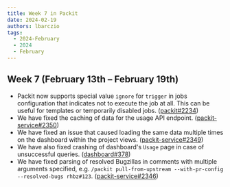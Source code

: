 ```yaml
---
title: Week 7 in Packit
date: 2024-02-19
authors: lbarczio
tags:
  - 2024-February
  - 2024
  - February
---
```


## Week 7 (February 13th – February 19th)

- Packit now supports special value `ignore` for `trigger` in jobs configuration that indicates not to execute the job at all.
  This can be useful for templates or temporarily disabled jobs. ([packit#2234](https://github.com/packit/packit/pull/2234))
- We have fixed the caching of data for the usage API endpoint. ([packit-service#2350](https://github.com/packit/packit-service/pull/2350))
- We have fixed an issue that caused loading the same data multiple times on the dashboard within the project views. ([packit-service#2349](https://github.com/packit/packit-service/pull/2349))
- We have also fixed crashing of dashboard's `Usage` page in case of unsuccessful queries. ([dashboard#378](https://github.com/packit/dashboard/pull/378))
- We have fixed parsing of resolved Bugzillas in comments with multiple arguments specified,
  e.g. `/packit pull-from-upstream --with-pr-config --resolved-bugs rhbz#123`. ([packit-service#2346](https://github.com/packit/packit-service/pull/2346))
